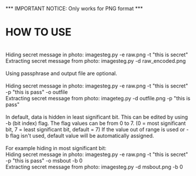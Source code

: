 *** IMPORTANT NOTICE: Only works for PNG format ***

HOW TO USE
==========
<br>
Hiding secret message in photo: imagesteg.py -e raw.png -t "this is secret"
<br>
Extracting secret message from photo: imagesteg.py -d raw_encoded.png
<br>
<br>
Using passphrase and output file are optional.
<br>
<br>
Hiding secret message in photo: imagesteg.py -e raw.png -t "this is secret" -p "this is pass" -o outfile
<br>
Extracting secret message from photo: imageteg.py -d outfile.png -p "this is pass"
<br>
<br>
In default, data is hidden in least significant bit. This can be edited by using -b (bit index) flag. The flag values can be from 0 to 7. (0 = most significant bit, 7 = least significant bit, default = 7) If the value out of range is used or -b flag isn't used, default value will be automatically assigned. 
<br>
<br>
For example hiding in most significant bit: 
<br>
Hiding secret message in photo: imagesteg.py -e raw.png -t "this is secret" -p "this is pass" -o msbout -b 0
<br>
Extracting secret message from photo: imagesteg.py -d msbout.png -b 0
